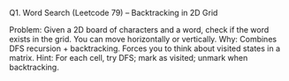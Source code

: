 Q1. Word Search (Leetcode 79) – Backtracking in 2D Grid

Problem: Given a 2D board of characters and a word, check if the word exists in the grid. You can move horizontally or vertically.
Why: Combines DFS recursion + backtracking. Forces you to think about visited states in a matrix.
Hint: For each cell, try DFS; mark as visited; unmark when backtracking.